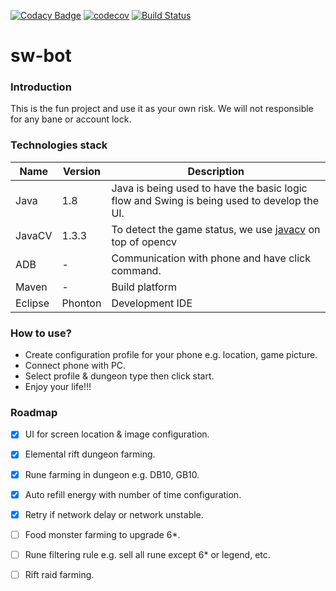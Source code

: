 [![Codacy Badge](https://api.codacy.com/project/badge/Grade/92e1f0f56b3e465f88a20fc452ae8c6d)](https://www.codacy.com/app/tuan3-nguyen/sw-bot?utm_source=github.com&amp;utm_medium=referral&amp;utm_content=justindannguyen/sw-bot&amp;utm_campaign=Badge_Grade)
[![codecov](https://codecov.io/gh/justindannguyen/sw-bot/branch/master/graph/badge.svg)](https://codecov.io/gh/justindannguyen/sw-bot) 
[![Build Status](https://travis-ci.org/justindannguyen/sw-bot.svg?branch=master)](https://travis-ci.org/justindannguyen/sw-bot)
# sw-bot
### Introduction
This is the fun project and use it as your own risk. We will not responsible for any bane or account lock.

### Technologies stack
| Name  | Version | Description |
| ----- |---------|-------------|
| Java  | 1.8     | Java is being used to have the basic logic flow and Swing is being used to develop the UI.|
| JavaCV| 1.3.3     | To detect the game status, we use [javacv](https://github.com/bytedeco/javacv) on top of opencv|
| ADB   | -       | Communication with phone and have click command.|
| Maven | -       | Build platform|
| Eclipse | Phonton | Development IDE|

### How to use?
+ Create configuration profile for your phone e.g. location, game picture.
+ Connect phone with PC.
+ Select profile & dungeon type then click start.
+ Enjoy your life!!!

### Roadmap
- [x] UI for screen location & image configuration.
- [x] Elemental rift dungeon farming. 
- [x] Rune farming in dungeon e.g. DB10, GB10.
- [x] Auto refill energy with number of time configuration.
- [x] Retry if network delay or network unstable.
- [ ] Food monster farming to upgrade 6*.
- [ ] Rune filtering rule e.g. sell all rune except 6* or legend, etc.
- [ ] Rift raid farming.

